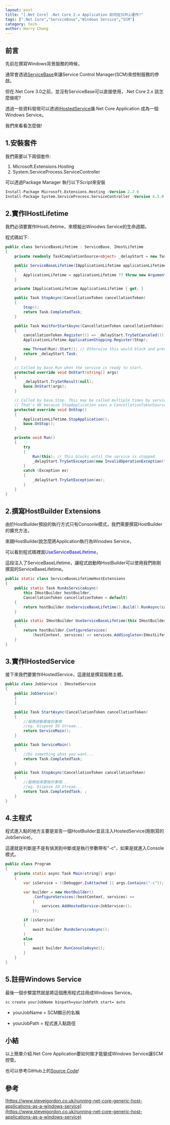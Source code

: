 ```yaml
---
layout: post
title: "[.Net Core] .Net Core 2.x Application 如何在SCM上運作!"
tags: [".Net Core","ServiceBase","Windows Service","SCM"]
category: tech
author: Harry Chang
---
```


## 前言

 先前在撰寫Windows背景服務的時候，
 
 通常會透過<a target="_blank" href="https://docs.microsoft.com/zh-tw/dotnet/api/system.serviceprocess.servicebase?view=netframework-4.7.2">ServiceBase</a>來讓Service Control Manager(SCM)來控制服務的停啟。
 
但在.Net Core 3.0之前，並沒有ServiceBase可以直接使用，.Net Core 2.x 該怎麼做呢?

透過一些資料發現可以透過<a target="_blank" href="https://docs.microsoft.com/zh-tw/dotnet/api/microsoft.extensions.hosting?view=aspnetcore-2.2">IHostedService</a>讓.Net Core Application 成為一個Windows Service。

我們來看看怎麼做!

<!--more-->

## 1.安裝套件

我們需要以下兩個套件:
1. Microsoft.Extensions.Hosting
2. System.ServiceProcess.ServiceController

可以透過Package Manager 執行以下Script來安裝
~~~ ps
Install-Package Microsoft.Extensions.Hosting -Version 2.2.0
Install-Package System.ServiceProcess.ServiceController -Version 4.5.0
~~~

## 2.實作IHostLifetime

我們必須要實作IHostLifetime，來模擬出Winodws Service的生命週期，

程式碼如下:

~~~cs
public class ServiceBaseLifetime : ServiceBase, IHostLifetime
{
    private readonly TaskCompletionSource<object> _delayStart = new TaskCompletionSource<object>();

    public ServiceBaseLifetime(IApplicationLifetime applicationLifetime)
    {
        ApplicationLifetime = applicationLifetime ?? throw new ArgumentNullException(nameof(applicationLifetime));
    }

    private IApplicationLifetime ApplicationLifetime { get; }

    public Task StopAsync(CancellationToken cancellationToken)
    {
        Stop();
        return Task.CompletedTask;
    }

    public Task WaitForStartAsync(CancellationToken cancellationToken)
    {
        cancellationToken.Register(() => _delayStart.TrySetCanceled());
        ApplicationLifetime.ApplicationStopping.Register(Stop);

        new Thread(Run).Start(); // Otherwise this would block and prevent IHost.StartAsync from finishing.
        return _delayStart.Task;
    }

    // Called by base.Run when the service is ready to start.
    protected override void OnStart(string[] args)
    {
        _delayStart.TrySetResult(null);
        base.OnStart(args);
    }

    // Called by base.Stop. This may be called multiple times by service Stop, ApplicationStopping, and StopAsync.
    // That's OK because StopApplication uses a CancellationTokenSource and prevents any recursion.
    protected override void OnStop()
    {
        ApplicationLifetime.StopApplication();
        base.OnStop();
    }

    private void Run()
    {
        try
        {
            Run(this); // This blocks until the service is stopped.
            _delayStart.TrySetException(new InvalidOperationException("Stopped without starting"));
        }
        catch (Exception ex)
        {
            _delayStart.TrySetException(ex);
        }
    }
}
~~~

## 2.撰寫HostBuilder Extensions

由於HostBuilder預設的執行方式只有Consonle模式，我們需要撰寫HostBuilder的擴充方法，

來跟HostBuilder說怎麼將Application執行為Winodws Service，

可以看到程式碼裡面<span style="color:blue">UseServiceBaseLifetime</span>，

這段注入了ServiceBaseLifetime，讓程式啟動時HostBuilder可以使用我們剛剛撰寫的ServiceBaseLifetime。


~~~java
public static class ServiceBaseLifetimeHostExtensions
{
    public static Task RunAsServiceAsync(
        this IHostBuilder hostBuilder,
        CancellationToken cancellationToken = default)
    {
        return hostBuilder.UseServiceBaseLifetime().Build().RunAsync(cancellationToken);
    }

    public static IHostBuilder UseServiceBaseLifetime(this IHostBuilder hostBuilder)
    {
        return hostBuilder.ConfigureServices(
            (hostContext, services) => services.AddSingleton<IHostLifetime, ServiceBaseLifetime>());
    }
}
~~~

## 3.實作IHostedService

接下來我們要實作IHostedService，這邊就是撰寫服務主體。

~~~java
public class JobService : IHostedService
{
    public JobService()
    {
    }

    public Task StartAsync(CancellationToken cancellationToken)
    {
        //服務啟動要做的事情
        //eg. Dispose IO Stream...
        return ServiceMain();
    }

    public Task ServiceMain()
    {
        //Do something what you want...
        return Task.CompletedTask;
    }

    public Task StopAsync(CancellationToken cancellationToken)
    {
        //服務結束要做的事情...
        //eg. Dispose IO Stream...
        return Task.CompletedTask; ;
    }
}
~~~

## 4.主程式

程式進入點的地方主要是宣告一個HostBuilder並且注入HostedService(剛剛寫的JobService)，

這邊就是判斷是不是有偵測到中斷或是執行參數帶有"-c"，如果是就進入Console模式。

~~~java
public class Program
{
    private static async Task Main(string[] args)
    {
        var isService = !(Debugger.IsAttached || args.Contains("-c"));

        var builder = new HostBuilder()
            .ConfigureServices((hostContext, services) =>
            {
                services.AddHostedService<JobService>();
            });

        if (isService)
        {
            await builder.RunAsServiceAsync();
        }
        else
        {
            await builder.RunConsoleAsync();
        }
    }
}
~~~

## 5.註冊Windows Service

最後一個步驟當然就是將這個應用程式註冊成Windows Service。

~~~ps
sc create yourJobName binpath=yourJobPath start= auto
~~~

* yourJobName = SCM顯示的名稱

* yourJobPath = 程式進入點路徑

## 小結

以上簡單介紹.Net Core Application要如何做才能變成Windows Service讓SCM控管。

也可以參考GitHub上的<a target="_blank" href="https://github.com/changyuhao625/NetCoreRunAsWindowsService">Source Code</a>!

## 參考

[https://www.stevejgordon.co.uk/running-net-core-generic-host-applications-as-a-windows-service](https://www.stevejgordon.co.uk/running-net-core-generic-host-applications-as-a-windows-service)
